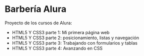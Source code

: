 <h1>Barbería Alura</h1>
<p>Proyecto de los cursos de Alura:</p>

<ul>
  <li>HTML5 Y CSS3 parte 1: Mi primera página web</li>
  <li>HTML5 Y CSS3 parte 2: posicionamiento, listas y navegación</li>
  <li>HTML5 Y CSS3 parte 3: Trabajando con formularios y tablas</li>
  <li>HTML5 Y CSS3 parte 4: Avanzando en CSS</li>
</ul>
